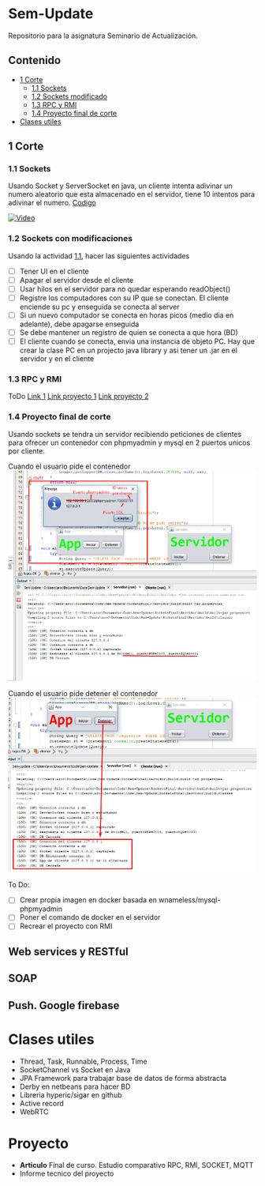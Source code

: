 # Sem-Update
Repositorio para la asignatura Seminario de Actualización. 

## Contenido
  - [1 Corte](#1-corte)
    - [1.1 Sockets](#11-sockets)
    - [1.2 Sockets modificado](#12-sockets-con-modificaciones)
    - [1.3 RPC y RMI](#13rpc-y-rmi)
    - [1.4 Proyecto final de corte](#14-proyecto-final-de-corte)
  - [Clases utiles]()
<!---  - [2 Corte](#2-corte)--->
<!---  - [3 Corte](#3-corte)--->

## 1 Corte

### 1.1 Sockets
Usando Socket y ServerSocket en java, un cliente intenta adivinar un numero aleatorio que esta almacenado en el servidor, tiene 10 intentos para adivinar el numero. [Codigo](1-Corte/Sockets/src/sockets)

[![Video](http://img.youtube.com/vi/HqRHc-UUyZc/0.jpg)](http://www.youtube.com/watch?v=HqRHc-UUyZc)

### 1.2 Sockets con modificaciones
Usando la actividad [1.1](#11-sockets), hacer las siguientes actividades
- [ ] Tener UI en el cliente
- [ ] Apagar el servidor desde el cliente
- [ ] Usar hilos en el servidor para no quedar esperando readObject()
- [ ] Registre los computadores con su IP que se conectan. El cliente enciende su pc y enseguida se conecta al server
- [ ] Si un nuevo computador se conecta en horas picos (medio dia en adelante), debe apagarse enseguida
- [ ] Se debe mantener un registro de quien se conecta a que hora (BD)
- [ ] El cliente cuando se conecta, envia una instancia de objeto PC. Hay que crear la clase PC en un projecto java library y asi tener un .jar en el servidor y en el cliente

### 1.3 RPC y RMI
ToDo
[Link 1](https://www.adictosaltrabajo.com/tutoriales/rmi-remote-registry/)
[Link proyecto 1](http://omarghader.github.io/docker-tutorial-phpmyadmin-and-mysql-server/)
[Link proyecto 2](https://blog.thenets.org/how-to-install-mysql-and-phpmyadmin-with-docker/)

### 1.4 Proyecto final de corte
Usando sockets se tendra un servidor recibiendo peticiones de clientes para ofrecer un contenedor con phpmyadmin y mysql en 2 puertos unicos por cliente.

Cuando el usuario pide el contenedor
![Image of Yaktocat](Proyecto-1-Corte/SocketsFinal/Pidiendo-APP.png)

Cuando el usuario pide detener el contenedor
![Image of Yaktocat](Proyecto-1-Corte/SocketsFinal/Deteniendo-APP.png)

To Do:
 - [ ] Crear propia imagen en docker basada en wnameless/mysql-phpmyadmin
 - [ ] Poner el comando de docker en el servidor
 - [ ] Recrear el proyecto con RMI

## Web services y RESTful
## SOAP
## Push. Google firebase

# Clases utiles
 - Thread, Task, Runnable, Process, Time
 - SocketChannel vs Socket en Java
 - JPA Framework para trabajar base de datos de forma abstracta
 - Derby en netbeans para hacer BD
 - Libreria hyperic/sigar en github
 - Active record
 - WebRTC

# Proyecto
- **Articulo** Final de curso. Estudio comparativo RPC, RMI, SOCKET, MQTT
- Informe tecnico del proyecto
